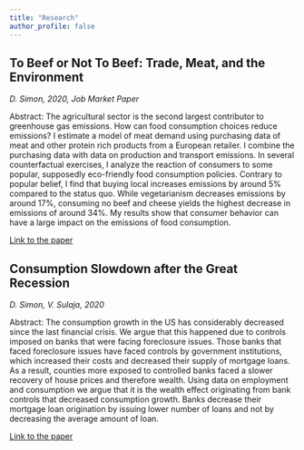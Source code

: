 ```yaml
---
title: "Research"
author_profile: false
---
```


## To Beef or Not To Beef: Trade, Meat, and the Environment

*D. Simon, 2020, Job Market Paper*

Abstract: The agricultural sector is the second largest contributor to greenhouse gas emissions. How can food consumption choices reduce emissions? I estimate a model of meat demand using purchasing data of meat and other protein rich products from a European retailer. I combine the purchasing data with data on production and transport emissions. In several counterfactual exercises, I analyze the reaction of consumers to some popular, supposedly eco-friendly food consumption policies. Contrary to popular belief, I find that buying local increases emissions by around 5% compared to the status quo. While vegetarianism decreases emissions by around 17%, consuming no beef and cheese yields the highest decrease in emissions of around 34%. My results show that consumer behavior can have a large impact on the emissions of food consumption.

[Link to the paper](https://www.dropbox.com/s/4niss0hplufs18z/simondzs-tme.pdf?dl=0)


## Consumption Slowdown after the Great Recession

*D. Simon, V. Sulaja, 2020*

Abstract: The consumption growth in the US has considerably decreased since the last financial crisis. We argue that this happened due to controls imposed on banks that were facing foreclosure issues. Those banks that faced foreclosure issues have faced controls by government institutions, which increased their costs and decreased their supply of mortgage loans. As a result, counties more exposed to controlled banks faced a slower recovery of house prices and therefore wealth. Using data on employment and consumption we argue that it is the wealth effect originating from bank controls that decreased consumption growth. Banks decrease their mortgage loan origination by issuing lower number of loans and not by decreasing the average amount of loan.

[Link to the paper](https://www.dropbox.com/s/4niss0hplufs18z/simondzs-tme.pdf?dl=0)
